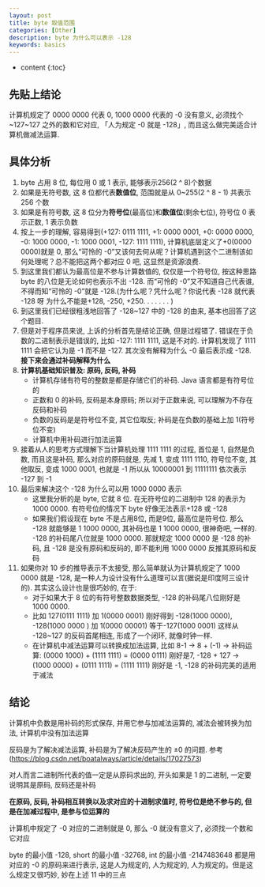 ```yaml
---
layout: post
title: byte 取值范围
categories: [Other]
description: byte 为什么可以表示 -128
keywords: basics
---
```


* content
{:toc}


## 先贴上结论

计算机规定了 0000 0000 代表 0, 1000 0000 代表的 -0 没有意义, 必须找个 ~127~127 之外的数和它对应, 「人为规定 -0 就是 -128」, 而且这么做完美适合计算机做减法运算. 

## 具体分析

1. byte 占用 8 位, 每位用 0 或 1 表示, 能够表示256(2 ^ 8)个数据
2. 如果是无符号数, 这 8 位都代表**数值位**, 范围就是从 0~255(2 ^ 8 - 1) 共表示 256 个数
3. 如果是有符号数, 这 8 位分为**符号位**(最高位)和**数值位**(剩余七位), 符号位 0 表示正数, 1 表示负数
4. 按上一步的理解, 容易得到(+127: 0111 1111, +1: 0000 0001, +0: 0000 0000, -0: 1000 0000, -1: 1000 0001, -127: 1111 1111), 计算机底层定义了+0(0000 0000)就是 0, 那么“可怜的 -0”又该何去何从呢？计算机遇到这个二进制该如何处理呢？总不能把这两个都对应 0 吧, 这显然是资源浪费. 
5. 到这里我们都认为最高位是不参与计算数值的, 仅仅是一个符号位, 按这种思路 byte 的八位是无论如何也表示不出 -128. 而“可怜的 -0”又不知道自己代表谁, 不得而知“可怜的 -0”就是 -128.(为什么呢？凭什么呢？你说代表 -128 就代表 -128 呀 为什么不能是+128, -250, +250. . . . . . . )
6. 到这里我们已经很粗浅地回答了 -128~127 中的 -128 的由来, 基本也回答了这个题目. 
7. 但是对于程序员来说, 上诉的分析首先是结论正确, 但是过程错了. 错误在于负数的二进制表示是错误的, 比如 -127: 1111 1111, 这是不对的. 计算机发现了 1111 1111 会把它认为是 -1 而不是 -127. 其次没有解释为什么 -0 最后表示成 -128. **接下来会通过补码解释为什么**
8. **计算机基础知识普及: 原码, 反码, 补码**
    * 计算机存储有符号的整数是都是存储它们的补码. Java 语言都是有符号位的
    * 正数和 0 的补码, 反码是本身原码; 所以对于正数来说, 可以理解为不存在反码和补码
    * 负数的反码是是符号位不变, 其它位取反; 补码是在负数的基础上加 1(符号位不变)
    * 计算机中用补码进行加法运算
9. 接着从人的思考方式理解下当计算机处理 1111 1111 的过程, 首位是 1, 自然是负数, 而且这是补码, 那么对应的原码就是, 先减 1, 变成 1111 1110, 符号位不变, 其他取反, 变成 1000 0001, 也就是 -1 所以从 10000001 到 11111111 依次表示 -127 到 -1
10. 最后来解决这个 -128 为什么可以用 1000 0000 表示
    * 这里我分析的是 byte, 它就 8 位. 在无符号位的二进制中 128 的表示为 1000 0000. 有符号位的情况下 byte 好像无法表示+128 或 -128
    * 如果我们假设现在 byte 不是占用8位, 而是9位, 最高位是符号位. 那么 -128 就能够是 1 1000 0000, 其补码也是 1 1000 0000, 很神奇吧, 一样的. -128 的补码尾八位就是 1000 0000. 那就规定 1000 0000 是 -128 的补码, 且 -128 是没有原码和反码的, 即不能利用 1000 0000 反推其原码和反码
11. 如果你对 10 步的推导表示不太接受, 那么简单就认为计算机规定了 1000 0000 就是 -128, 是一种人为设计没有什么道理可以言(据说是印度阿三设计的). 其实这么设计也是很巧妙的, 在于: 
    * 对于如果大于 8 位的有符号整数数据类型, -128 的补码尾八位刚好是 1000 0000. 
    * 比如 127(0111 1111) 加 1(0000 0001) 刚好得到 -128(1000 0000), -128(1000 0000 ) 加 1(0000 00001) 等于-127(1000 0001) 这样从 -128~127 的反码首尾相连, 形成了一个闭环, 就像时钟一样.   
    * 在计算机中减法运算可以转换成加法运算, 比如 8-1 -> 8 + (-1) -> 补码运算: (0000 1000) + (1111 1111) = (0000 0111) 刚好是7, -128 + 127 -> (1000 0000) + (0111 1111) = (1111 1111) 刚好是 -1, -128 的补码完美的适用于减法

## 结论

计算机中负数是用补码的形式保存, 并用它参与加减法运算的, 减法会被转换为加法, 计算机中没有加法运算

反码是为了解决减法运算, 补码是为了解决反码产生的 ±0 的问题. 参考(https://blog.csdn.net/boatalways/article/details/17027573)

对人而言二进制所代表的值一定是从原码求出的, 开头如果是 1 的二进制, 一定要说明其是原码, 反码还是补码

**在原码, 反码, 补码相互转换以及求对应的十进制求值时, 符号位是绝不参与的, 但是在加减过程中, 是参与位运算的**

计算机中规定了 -0 对应的二进制就是 0, 那么 -0 就没有意义了, 必须找一个数和它对应

byte 的最小值 -128, short 的最小值 -32768, int 的最小值 -2147483648 都是用对应的 -0 的原码来进行表示, 这是人为规定的, 人为规定的, 人为规定的。但是这么规定又很巧妙, 妙在上述 11 中的三点